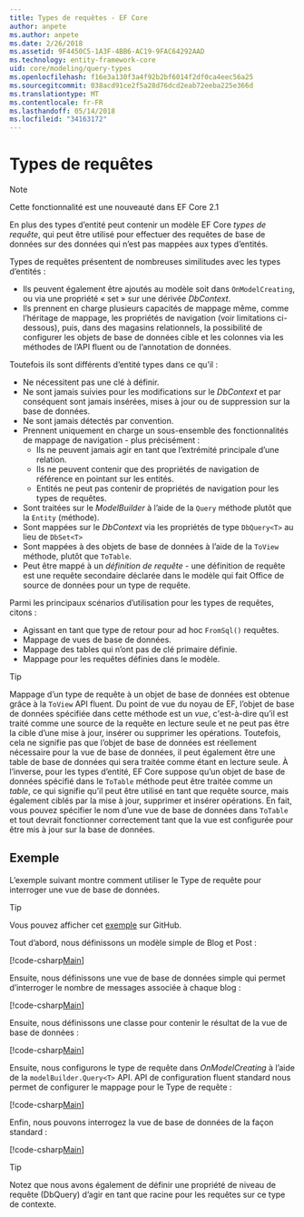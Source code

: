 ```yaml
---
title: Types de requêtes - EF Core
author: anpete
ms.author: anpete
ms.date: 2/26/2018
ms.assetid: 9F4450C5-1A3F-4BB6-AC19-9FAC64292AAD
ms.technology: entity-framework-core
uid: core/modeling/query-types
ms.openlocfilehash: f16e3a130f3a4f92b2bf6014f2df0ca4eec56a25
ms.sourcegitcommit: 038acd91ce2f5a28d76dcd2eab72eeba225e366d
ms.translationtype: MT
ms.contentlocale: fr-FR
ms.lasthandoff: 05/14/2018
ms.locfileid: "34163172"
---
```

# <a name="query-types"></a>Types de requêtes
> [!NOTE]
> Cette fonctionnalité est une nouveauté dans EF Core 2.1

En plus des types d’entité peut contenir un modèle EF Core _types de requête_, qui peut être utilisé pour effectuer des requêtes de base de données sur des données qui n’est pas mappées aux types d’entités.

Types de requêtes présentent de nombreuses similitudes avec les types d’entités :

- Ils peuvent également être ajoutés au modèle soit dans `OnModelCreating`, ou via une propriété « set » sur une dérivée _DbContext_.
- Ils prennent en charge plusieurs capacités de mappage même, comme l’héritage de mappage, les propriétés de navigation (voir limitations ci-dessous), puis, dans des magasins relationnels, la possibilité de configurer les objets de base de données cible et les colonnes via les méthodes de l’API fluent ou de l’annotation de données.

Toutefois ils sont différents d’entité types dans ce qu’il :

- Ne nécessitent pas une clé à définir.
- Ne sont jamais suivies pour les modifications sur le _DbContext_ et par conséquent sont jamais insérées, mises à jour ou de suppression sur la base de données.
- Ne sont jamais détectés par convention.
- Prennent uniquement en charge un sous-ensemble des fonctionnalités de mappage de navigation - plus précisément :
  - Ils ne peuvent jamais agir en tant que l’extrémité principale d’une relation.
  - Ils ne peuvent contenir que des propriétés de navigation de référence en pointant sur les entités.
  - Entités ne peut pas contenir de propriétés de navigation pour les types de requêtes.
- Sont traitées sur le _ModelBuilder_ à l’aide de la `Query` méthode plutôt que la `Entity` (méthode).
- Sont mappées sur le _DbContext_ via les propriétés de type `DbQuery<T>` au lieu de `DbSet<T>`
- Sont mappées à des objets de base de données à l’aide de la `ToView` méthode, plutôt que `ToTable`.
- Peut être mappé à un _définition de requête_ - une définition de requête est une requête secondaire déclarée dans le modèle qui fait Office de source de données pour un type de requête.

Parmi les principaux scénarios d’utilisation pour les types de requêtes, citons :

- Agissant en tant que type de retour pour ad hoc `FromSql()` requêtes.
- Mappage de vues de base de données.
- Mappage des tables qui n’ont pas de clé primaire définie.
- Mappage pour les requêtes définies dans le modèle.

> [!TIP]
> Mappage d’un type de requête à un objet de base de données est obtenue grâce à la `ToView` API fluent. Du point de vue du noyau de EF, l’objet de base de données spécifiée dans cette méthode est un _vue_, c'est-à-dire qu’il est traité comme une source de la requête en lecture seule et ne peut pas être la cible d’une mise à jour, insérer ou supprimer les opérations. Toutefois, cela ne signifie pas que l’objet de base de données est réellement nécessaire pour la vue de base de données, il peut également être une table de base de données qui sera traitée comme étant en lecture seule. À l’inverse, pour les types d’entité, EF Core suppose qu’un objet de base de données spécifié dans le `ToTable` méthode peut être traitée comme un _table_, ce qui signifie qu’il peut être utilisé en tant que requête source, mais également ciblés par la mise à jour, supprimer et insérer opérations. En fait, vous pouvez spécifier le nom d’une vue de base de données dans `ToTable` et tout devrait fonctionner correctement tant que la vue est configurée pour être mis à jour sur la base de données.

## <a name="example"></a>Exemple

L’exemple suivant montre comment utiliser le Type de requête pour interroger une vue de base de données.

> [!TIP]
> Vous pouvez afficher cet [exemple](https://github.com/aspnet/EntityFrameworkCore/tree/dev/samples/QueryTypes) sur GitHub.

Tout d’abord, nous définissons un modèle simple de Blog et Post :

[!code-csharp[Main](../../../efcore-dev/samples/QueryTypes/Program.cs#Entities)]

Ensuite, nous définissons une vue de base de données simple qui permet d’interroger le nombre de messages associée à chaque blog :

[!code-csharp[Main](../../../efcore-dev/samples/QueryTypes/Program.cs#View)]

Ensuite, nous définissons une classe pour contenir le résultat de la vue de base de données :

[!code-csharp[Main](../../../efcore-dev/samples/QueryTypes/Program.cs#QueryType)]

Ensuite, nous configurons le type de requête dans _OnModelCreating_ à l’aide de la `modelBuilder.Query<T>` API.
API de configuration fluent standard nous permet de configurer le mappage pour le Type de requête :

[!code-csharp[Main](../../../efcore-dev/samples/QueryTypes/Program.cs#Configuration)]

Enfin, nous pouvons interrogez la vue de base de données de la façon standard :

[!code-csharp[Main](../../../efcore-dev/samples/QueryTypes/Program.cs#Query)]

> [!TIP]
> Notez que nous avons également de définir une propriété de niveau de requête (DbQuery) d’agir en tant que racine pour les requêtes sur ce type de contexte.
